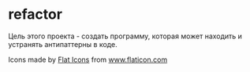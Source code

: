 # refactor

Цель этого проекта - создать программу, которая может находить и устранять антипаттерны в коде.

Icons made by <a href="https://www.flaticon.com/authors/flat-icons" title="Flat Icons">Flat Icons</a> from <a href="https://www.flaticon.com/" title="Flaticon"> www.flaticon.com </a>